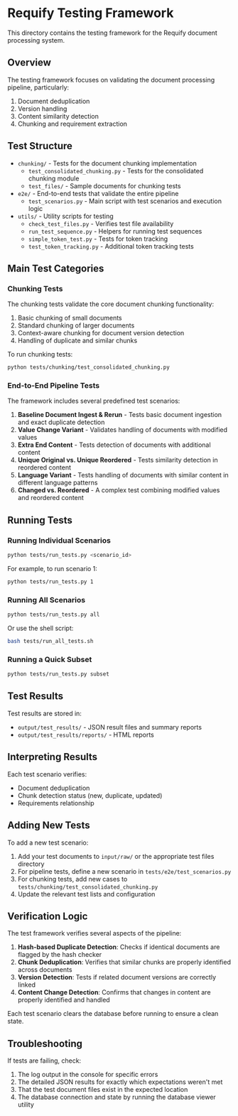 # Requify Testing Framework

This directory contains the testing framework for the Requify document processing system.

## Overview

The testing framework focuses on validating the document processing pipeline, particularly:

1. Document deduplication
2. Version handling
3. Content similarity detection
4. Chunking and requirement extraction

## Test Structure

- `chunking/` - Tests for the document chunking implementation
  - `test_consolidated_chunking.py` - Tests for the consolidated chunking module
  - `test_files/` - Sample documents for chunking tests
- `e2e/` - End-to-end tests that validate the entire pipeline
  - `test_scenarios.py` - Main script with test scenarios and execution logic
- `utils/` - Utility scripts for testing
  - `check_test_files.py` - Verifies test file availability
  - `run_test_sequence.py` - Helpers for running test sequences
  - `simple_token_test.py` - Tests for token tracking
  - `test_token_tracking.py` - Additional token tracking tests

## Main Test Categories

### Chunking Tests

The chunking tests validate the core document chunking functionality:

1. Basic chunking of small documents
2. Standard chunking of larger documents
3. Context-aware chunking for document version detection
4. Handling of duplicate and similar chunks

To run chunking tests:

```bash
python tests/chunking/test_consolidated_chunking.py
```

### End-to-End Pipeline Tests

The framework includes several predefined test scenarios:

1. **Baseline Document Ingest & Rerun** - Tests basic document ingestion and exact duplicate detection
2. **Value Change Variant** - Validates handling of documents with modified values
3. **Extra End Content** - Tests detection of documents with additional content
4. **Unique Original vs. Unique Reordered** - Tests similarity detection in reordered content
5. **Language Variant** - Tests handling of documents with similar content in different language patterns
6. **Changed vs. Reordered** - A complex test combining modified values and reordered content

## Running Tests

### Running Individual Scenarios

```bash
python tests/run_tests.py <scenario_id>
```

For example, to run scenario 1:

```bash
python tests/run_tests.py 1
```

### Running All Scenarios

```bash
python tests/run_tests.py all
```

Or use the shell script:

```bash
bash tests/run_all_tests.sh
```

### Running a Quick Subset

```bash
python tests/run_tests.py subset
```

## Test Results

Test results are stored in:

- `output/test_results/` - JSON result files and summary reports
- `output/test_results/reports/` - HTML reports

## Interpreting Results

Each test scenario verifies:

- Document deduplication
- Chunk detection status (new, duplicate, updated)
- Requirements relationship

## Adding New Tests

To add a new test scenario:

1. Add your test documents to `input/raw/` or the appropriate test files directory
2. For pipeline tests, define a new scenario in `tests/e2e/test_scenarios.py`
3. For chunking tests, add new cases to `tests/chunking/test_consolidated_chunking.py`
4. Update the relevant test lists and configuration

## Verification Logic

The test framework verifies several aspects of the pipeline:

1. **Hash-based Duplicate Detection**: Checks if identical documents are flagged by the hash checker
2. **Chunk Deduplication**: Verifies that similar chunks are properly identified across documents
3. **Version Detection**: Tests if related document versions are correctly linked
4. **Content Change Detection**: Confirms that changes in content are properly identified and handled

Each test scenario clears the database before running to ensure a clean state.

## Troubleshooting

If tests are failing, check:

1. The log output in the console for specific errors
2. The detailed JSON results for exactly which expectations weren't met
3. That the test document files exist in the expected location
4. The database connection and state by running the database viewer utility 